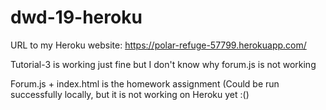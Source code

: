 # dwd-19-heroku

URL to my Heroku website: https://polar-refuge-57799.herokuapp.com/

Tutorial-3 is working just fine but I don't know why forum.js is not working

Forum.js + index.html is the homework assignment (Could be run successfully locally, but it is not working on Heroku yet :()
